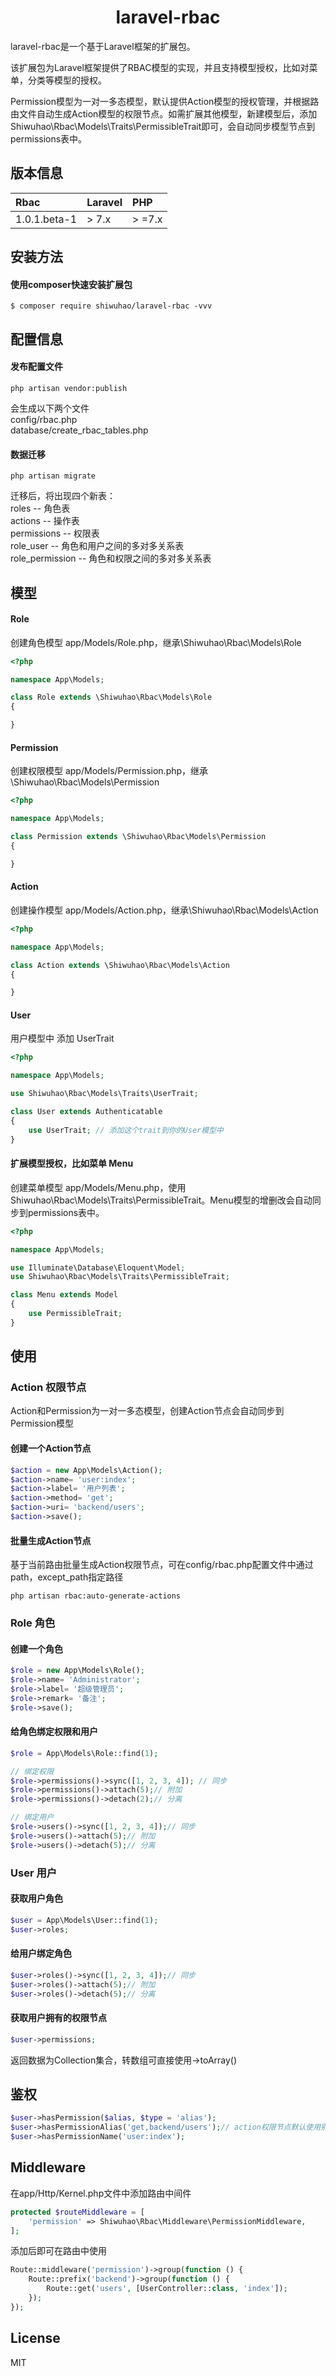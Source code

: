 <h1 align="center"> laravel-rbac </h1>


<p> laravel-rbac是一个基于Laravel框架的扩展包。</p>
<p>该扩展包为Laravel框架提供了RBAC模型的实现，并且支持模型授权，比如对菜单，分类等模型的授权。</p>
<p>Permission模型为一对一多态模型，默认提供Action模型的授权管理，并根据路由文件自动生成Action模型的权限节点。如需扩展其他模型，新建模型后，添加Shiwuhao\Rbac\Models\Traits\PermissibleTrait即可，会自动同步模型节点到permissions表中。</p>

## 版本信息

Rbac  | Laravel | PHP
:------|:--------|:--------
1.0.1.beta-1 | > 7.x   | > =7.x

## 安装方法

#### 使用composer快速安装扩展包

```shell
$ composer require shiwuhao/laravel-rbac -vvv
```

## 配置信息

#### 发布配置文件

```shell
php artisan vendor:publish
```

会生成以下两个文件<br>
config/rbac.php<br>
database/create_rbac_tables.php<br>

#### 数据迁移

```shell
php artisan migrate
```

迁移后，将出现四个新表：<br/>
roles -- 角色表<br/>
actions -- 操作表<br/>
permissions -- 权限表<br/>
role_user -- 角色和用户之间的多对多关系表<br/>
role_permission -- 角色和权限之间的多对多关系表<br/>

## 模型

#### Role

创建角色模型 app/Models/Role.php，继承\Shiwuhao\Rbac\Models\Role

```php
<?php

namespace App\Models;

class Role extends \Shiwuhao\Rbac\Models\Role
{

}
```

#### Permission

创建权限模型 app/Models/Permission.php，继承\Shiwuhao\Rbac\Models\Permission

```php
<?php

namespace App\Models;

class Permission extends \Shiwuhao\Rbac\Models\Permission
{

}
```

#### Action

创建操作模型 app/Models/Action.php，继承\Shiwuhao\Rbac\Models\Action

```php
<?php

namespace App\Models;

class Action extends \Shiwuhao\Rbac\Models\Action
{

}
```

#### User

用户模型中 添加 UserTrait

```php
<?php

namespace App\Models;

use Shiwuhao\Rbac\Models\Traits\UserTrait;

class User extends Authenticatable
{
    use UserTrait; // 添加这个trait到你的User模型中
}

```

#### 扩展模型授权，比如菜单 Menu

创建菜单模型 app/Models/Menu.php，使用 Shiwuhao\Rbac\Models\Traits\PermissibleTrait。Menu模型的增删改会自动同步到permissions表中。

```php
<?php

namespace App\Models;

use Illuminate\Database\Eloquent\Model;
use Shiwuhao\Rbac\Models\Traits\PermissibleTrait;

class Menu extends Model
{
    use PermissibleTrait;
}

```

## 使用

### Action 权限节点

Action和Permission为一对一多态模型，创建Action节点会自动同步到Permission模型

#### 创建一个Action节点

```php
$action = new App\Models\Action();
$action->name= 'user:index';
$action->label= '用户列表';
$action->method= 'get';
$action->uri= 'backend/users';
$action->save();
```

#### 批量生成Action节点

<p>基于当前路由批量生成Action权限节点，可在config/rbac.php配置文件中通过path，except_path指定路径</p>

```shell
php artisan rbac:auto-generate-actions
```

### Role 角色

#### 创建一个角色

```php
$role = new App\Models\Role();
$role->name= 'Administrator';
$role->label= '超级管理员';
$role->remark= '备注';
$role->save();
```

#### 给角色绑定权限和用户

```php
$role = App\Models\Role::find(1);

// 绑定权限
$role->permissions()->sync([1, 2, 3, 4]); // 同步
$role->permissions()->attach(5);// 附加
$role->permissions()->detach(2);// 分离

// 绑定用户
$role->users()->sync([1, 2, 3, 4]);// 同步
$role->users()->attach(5);// 附加
$role->users()->detach(5);// 分离
```

### User 用户

#### 获取用户角色

```php
$user = App\Models\User::find(1);
$user->roles;
```

#### 给用户绑定角色

```php
$user->roles()->sync([1, 2, 3, 4]);// 同步
$user->roles()->attach(5);// 附加
$user->roles()->detach(5);// 分离
```

#### 获取用户拥有的权限节点

```php
$user->permissions;
```

<p>返回数据为Collection集合，转数组可直接使用->toArray()</p>

## 鉴权

```php
$user->hasPermission($alias, $type = 'alias');
$user->hasPermissionAlias('get,backend/users');// action权限节点默认使用别名鉴权
$user->hasPermissionName('user:index');
```

## Middleware

在app/Http/Kernel.php文件中添加路由中间件

```php
protected $routeMiddleware = [
    'permission' => Shiwuhao\Rbac\Middleware\PermissionMiddleware,
];
```

添加后即可在路由中使用

```php
Route::middleware('permission')->group(function () {
    Route::prefix('backend')->group(function () {
        Route::get('users', [UserController::class, 'index']);
    });
});
```

## License

MIT
